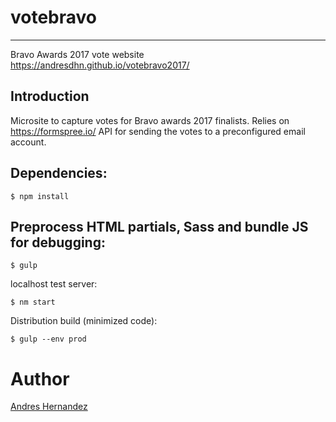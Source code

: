 # votebravo
---
Bravo Awards 2017 vote website  https://andresdhn.github.io/votebravo2017/


## Introduction

Microsite to capture votes for Bravo awards 2017 finalists. Relies on https://formspree.io/ API for sending the votes to a preconfigured email account. 


## Dependencies: 
```
$ npm install
```

## Preprocess HTML partials, Sass and bundle JS for debugging: 
```
$ gulp
```

localhost test server: 
```
$ nm start
```

Distribution build (minimized code): 
```
$ gulp --env prod
```

# Author
[Andres Hernandez](andres.hernandez@ward6.com.au)